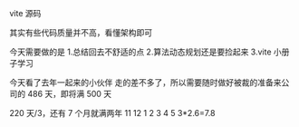 vite 源码

其实有些代码质量并不高，看懂架构即可

今天需要做的是 1.总结回去不舒适的点 2.算法动态规划还是要捡起来 3.vite 小册子学习

今天看了去年一起来的小伙伴 走的差不多了，所以需要随时做好被裁的准备来公司的 486 天，即将满 500 天

220 天/3，还有 7 个月就满两年 11 12 1 2 3 4 5 3\*2.6=7.8
